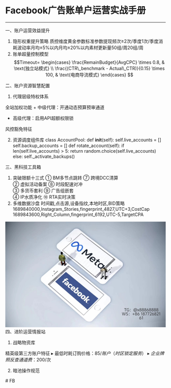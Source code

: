 # Facebook广告账单户运营实战手册
---
一、账户运营效益提升
1. 隐形权重提升策略
质控维度黄金参数标准参数提现频次≥2次/季度1次/季度消耗波动率月均±5%以内月均±20%以内素材更新量50组/周20组/周
2. 账单超量控制模型
$$Timeout= 
\begin{cases} 
\frac{RemainBudget}{AvgCPC} \times 0.8, & \text{独立站模式} \\
\frac{(CTR\_benchmark - Actual\_CTR)}{0.15} \times 100, & \text{电商导流模式}
\end{cases}
$$


二、账户资源智慧配置
1. 代理层级特权体系

全站加权功能
<DIFF>+ 中级代理：开通动态预算预审通道
+ 高级代理：启用API超额权限锁

风控豁免特征

2. 资源调度组件库
<PYTHON>class AccountPool:
    def __init__(self):
        self.live_accounts = [] 
        self.backup_accounts = []
    def rotate_account(self):
        if len(self.live_accounts) > 5:
            return random.choice(self.live_accounts)
        else:
            self._activate_backups()

三、黑科技工具箱
1. 突破限额十三式
<TEXT>① BM多节点跳转   ⑦ 跨境DCC清算  
② 虚拟活动备案    ⑧ 时段配速对冲  
③ 多货币套利      ⑨ 广告组嵌套  
④ IP水质净化     ⑩ RTA实时决策
2. 多维数据沙盘
<CSV>时间戳,点击源,设备指纹,本地时区,BID策略
1689840000,Instagram_Stories,fingerprint_4827,UTC+3,CostCap
1689843600,Right_Column,fingerprint_6192,UTC-5,TargetCPA


![替代文字](微信图片_20250331131736.jpg)
四、进阶运营情报站
1. 战略物资库

精英级第三方账户特征
▸ 最低时耗订购价格：$85/账户（时区锁定服务）  
▸ 企业牌照反查通道费：$200/次

2. 暗池操作规范
<HTML><!-- 设备隔离代码片段 -->
<DeviceFingerprint 
  spoofMode="advanced" 
  canvasNoise="0.2"
  webGLHash="3da459be">
</DeviceFingerprint># FB
